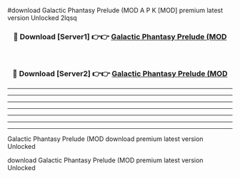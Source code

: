 #download Galactic Phantasy Prelude (MOD A P K [MOD] premium latest version Unlocked 2lqsq 



<div align="center">
<h3>🔴 Download [Server1] 👉👉 <a href="https://apkdownload3.web.app/">Galactic Phantasy Prelude (MOD</a></h3><br>

<h3>🔴 Download [Server2] 👉👉 <a href="https://apkdownload3.web.app/">Galactic Phantasy Prelude (MOD</a></h3>
</div>





----------------------------------------------------------

----------------------------------------------------------

----------------------------------------------------------

----------------------------------------------------------

----------------------------------------------------------

----------------------------------------------------------

----------------------------------------------------------

Galactic Phantasy Prelude (MOD download premium latest version Unlocked

download Galactic Phantasy Prelude (MOD premium latest version Unlocked
